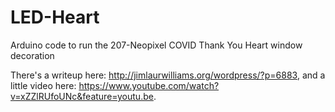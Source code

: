 # LED-Heart
Arduino code to run the 207-Neopixel COVID Thank You Heart window decoration

There's a writeup here: http://jimlaurwilliams.org/wordpress/?p=6883, and a little video here: https://www.youtube.com/watch?v=xZZlRUfoUNc&feature=youtu.be.

